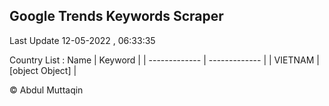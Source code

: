 

## Google Trends Keywords Scraper 
 
Last Update 12-05-2022 , 06:33:35

Country List :
 Name  | Keyword |
| ------------- | ------------- |
| VIETNAM | [object Object] |



© Abdul Muttaqin 
